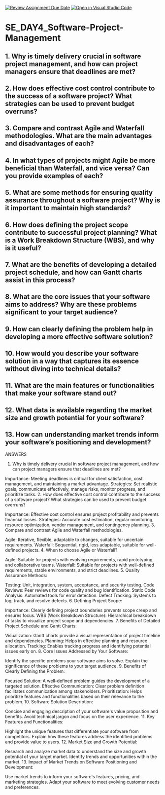 [![Review Assignment Due Date](https://classroom.github.com/assets/deadline-readme-button-22041afd0340ce965d47ae6ef1cefeee28c7c493a6346c4f15d667ab976d596c.svg)](https://classroom.github.com/a/9pw6JKcu)
[![Open in Visual Studio Code](https://classroom.github.com/assets/open-in-vscode-2e0aaae1b6195c2367325f4f02e2d04e9abb55f0b24a779b69b11b9e10269abc.svg)](https://classroom.github.com/online_ide?assignment_repo_id=15806954&assignment_repo_type=AssignmentRepo)
# SE_DAY4_Software-Project-Management
## 1. Why is timely delivery crucial in software project management, and how can project managers ensure that deadlines are met?
## 2. How does effective cost control contribute to the success of a software project? What strategies can be used to prevent budget overruns?
## 3. Compare and contrast Agile and Waterfall methodologies. What are the main advantages and disadvantages of each?
## 4. In what types of projects might Agile be more beneficial than Waterfall, and vice versa? Can you provide examples of each?
## 5. What are some methods for ensuring quality assurance throughout a software project? Why is it important to maintain high standards?
## 6. How does defining the project scope contribute to successful project planning? What is a Work Breakdown Structure (WBS), and why is it useful?
## 7. What are the benefits of developing a detailed project schedule, and how can Gantt charts assist in this process?
## 8. What are the core issues that your software aims to address? Why are these problems significant to your target audience?
## 9. How can clearly defining the problem help in developing a more effective software solution?
## 10. How would you describe your software solution in a way that captures its essence without diving into technical details?
## 11. What are the main features or functionalities that make your software stand out?
## 12. What data is available regarding the market size and growth potential for your software?
## 13. How can understanding market trends inform your software’s positioning and development?

ANSWERS
1. Why is timely delivery crucial in software project management, and how can project managers ensure that deadlines are met?

Importance: Meeting deadlines is critical for client satisfaction, cost management, and maintaining a market advantage.
Strategies: Set realistic goals, communicate effectively, manage risks, monitor progress, and prioritize tasks.
2. How does effective cost control contribute to the success of a software project? What strategies can be used to prevent budget overruns?

Importance: Effective cost control ensures project profitability and prevents financial losses.
Strategies: Accurate cost estimation, regular monitoring, resource optimization, vendor management, and contingency planning.
3. Compare and contrast Agile and Waterfall methodologies.

Agile: Iterative, flexible, adaptable to changes, suitable for uncertain requirements.
Waterfall: Sequential, rigid, less adaptable, suitable for well-defined projects.
4. When to choose Agile or Waterfall?

Agile: Suitable for projects with evolving requirements, rapid prototyping, and collaborative teams.
Waterfall: Suitable for projects with well-defined requirements, stable environments, and strict deadlines.
5. Quality Assurance Methods:

Testing: Unit, integration, system, acceptance, and security testing.
Code Reviews: Peer reviews for code quality and bug identification.
Static Code Analysis: Automated tools for error detection.
Defect Tracking: Systems to log, track, and resolve defects.
6. Defining Project Scope:

Importance: Clearly defining project boundaries prevents scope creep and ensures focus.
WBS (Work Breakdown Structure): Hierarchical breakdown of tasks to visualize project scope and dependencies.
7. Benefits of Detailed Project Schedule and Gantt Charts:

Visualization: Gantt charts provide a visual representation of project timeline and dependencies.
Planning: Helps in effective planning and resource allocation.
Tracking: Enables tracking progress and identifying potential issues early on.
8. Core Issues Addressed by Your Software:

Identify the specific problems your software aims to solve.
Explain the significance of these problems to your target audience.
9. Benefits of Clearly Defining the Problem:

Focused Solution: A well-defined problem guides the development of a targeted solution.
Effective Communication: Clear problem definition facilitates communication among stakeholders.
Prioritization: Helps prioritize features and functionalities based on their relevance to the problem.
10. Software Solution Description:

Concise and engaging description of your software's value proposition and benefits.
Avoid technical jargon and focus on the user experience.
11. Key Features and Functionalities:

Highlight the unique features that differentiate your software from competitors.
Explain how these features address the identified problems and provide value to users.
12. Market Size and Growth Potential:

Research and analyze market data to understand the size and growth potential of your target market.
Identify trends and opportunities within the market.
13. Impact of Market Trends on Software Positioning and Development:

Use market trends to inform your software's features, pricing, and marketing strategies.
Adapt your software to meet evolving customer needs and preferences.









